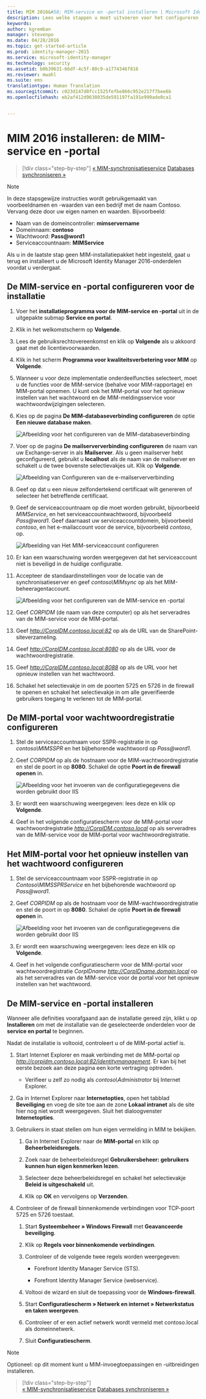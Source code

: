 ```yaml
---
title: MIM 2016&#58; MIM-service en -portal installeren | Microsoft Identity Manager
description: Lees welke stappen u moet uitvoeren voor het configureren en installeren van de MIM-service en -portal voor Microsoft Identity Manager 2016
keywords: 
author: kgremban
manager: stevenpo
ms.date: 04/28/2016
ms.topic: get-started-article
ms.prod: identity-manager-2015
ms.service: microsoft-identity-manager
ms.technology: security
ms.assetid: b0b39631-66df-4c5f-80c9-a1774346f816
ms.reviewer: mwahl
ms.suite: ems
translationtype: Human Translation
ms.sourcegitcommit: c023d147d0fcc1525fefbe866c952e217f7bee6b
ms.openlocfilehash: eb2af412d9638035de591197fa191e990ade0ca1


---
```


# MIM 2016 installeren: de MIM-service en -portal

>[!div class="step-by-step"]
[« MIM-synchronisatieservice](install-mim-sync.md)
[Databases synchroniseren »](install-mim-sync-ad-service.md)

> [!NOTE]
> In deze stapsgewijze instructies wordt gebruikgemaakt van voorbeeldnamen en -waarden van een bedrijf met de naam Contoso. Vervang deze door uw eigen namen en waarden. Bijvoorbeeld:
> - Naam van de domeincontroller: **mimservername**
> - Domeinnaam: **contoso**
> - Wachtwoord: **Pass@word1**
> - Serviceaccountnaam: **MIMService**

Als u in de laatste stap geen MIM-installatiepakket hebt ingesteld, gaat u terug en installeert u de Microsoft Identity Manager 2016-onderdelen voordat u verdergaat.


## De MIM-service en -portal configureren voor de installatie

1. Voer het **installatieprogramma voor de MIM-service en -portal** uit in de uitgepakte submap **Service en portal**.

2. Klik in het welkomstscherm op **Volgende**.

3. Lees de gebruiksrechtovereenkomst en klik op **Volgende** als u akkoord gaat met de licentievoorwaarden.

4. Klik in het scherm **Programma voor kwaliteitsverbetering voor MIM** op **Volgende**.

5. Wanneer u voor deze implementatie onderdeelfuncties selecteert, moet u de functies voor de MIM-service (behalve voor MIM-rapportage) en MIM-portal opnemen. U kunt ook het MIM-portal voor het opnieuw instellen van het wachtwoord en de MIM-meldingsservice voor wachtwoordwijzigingen selecteren.

6. Kies op de pagina **De MIM-databaseverbinding configureren** de optie **Een nieuwe database maken**.

    ![Afbeelding voor het configureren van de MIM-databaseverbinding](media/MIM-Install10.png)

7. Voer op de pagina **De mailserververbinding configureren** de naam van uw Exchange-server in als **Mailserver**. Als u geen mailserver hebt geconfigureerd, gebruikt u **localhost** als de naam van de mailserver en schakelt u de twee bovenste selectievakjes uit. Klik op **Volgende**.

    ![Afbeelding van Configureren van de e-mailserververbinding](media/MIM-Install11.png)

8. Geef op dat u een nieuw zelfondertekend certificaat wilt genereren of selecteer het betreffende certificaat.

9. Geef de serviceaccountnaam op die moet worden gebruikt, bijvoorbeeld *MIMService*, en het serviceaccountwachtwoord, bijvoorbeeld *Pass@word1*. Geef daarnaast uw serviceaccountdomein, bijvoorbeeld *contoso*, en het e-mailaccount voor de service, bijvoorbeeld *contoso*, op.

    ![Afbeelding van Het MIM-serviceaccount configureren](media/MIM-Install12.png)

10. Er kan een waarschuwing worden weergegeven dat het serviceaccount niet is beveiligd in de huidige configuratie.

11. Accepteer de standaardinstellingen voor de locatie van de synchronisatieserver en geef *contoso\MIMsync* op als het MIM-beheeragentaccount.

    ![Afbeelding voor het configureren van de MIM-service en -portal](media/MIM-Install13.png)

12. Geef *CORPIDM* (de naam van deze computer) op als het serveradres van de MIM-service voor de MIM-portal.

13. Geef *http://CorpIDM.contoso.local:82* op als de URL van de SharePoint-siteverzameling.

14. Geef *http://CorpIDM.contoso.local:8080* op als de URL voor de wachtwoordregistratie.

15. Geef *http://CorpIDM.contoso.local:8088* op als de URL voor het opnieuw instellen van het wachtwoord.

16. Schakel het selectievakje in om de poorten 5725 en 5726 in de firewall te openen en schakel het selectievakje in om alle geverifieerde gebruikers toegang te verlenen tot de MIM-portal.

## De MIM-portal voor wachtwoordregistratie configureren

1.  Stel de serviceaccountnaam voor SSPR-registratie in op *contoso\MIMSSPR* en het bijbehorende wachtwoord op *Pass@word1*.

2.  Geef *CORPIDM* op als de hostnaam voor de MIM-wachtwoordregistratie en stel de poort in op **8080**. Schakel de optie **Poort in de firewall openen** in.

    ![Afbeelding voor het invoeren van de configuratiegegevens die worden gebruikt door IIS](media/MIM-Install14.png)

3.  Er wordt een waarschuwing weergegeven: lees deze en klik op **Volgende**.

4. Geef in het volgende configuratiescherm voor de MIM-portal voor wachtwoordregistratie *http://CorpIDM.contoso.local* op als serveradres van de MIM-service voor de MIM-portal voor wachtwoordregistratie.

## Het MIM-portal voor het opnieuw instellen van het wachtwoord configureren

1.  Stel de serviceaccountnaam voor SSPR-registratie in op *Contoso\MIMSSPRService* en het bijbehorende wachtwoord op *Pass@word1*.

2.  Geef *CORPIDM* op als de hostnaam voor de MIM-wachtwoordregistratie en stel de poort in op **8080**. Schakel de optie **Poort in de firewall openen** in.

    ![Afbeelding voor het invoeren van de configuratiegegevens die worden gebruikt door IIS](media/MIM-Install15.png)

3.  Er wordt een waarschuwing weergegeven: lees deze en klik op **Volgende**.

4. Geef in het volgende configuratiescherm voor de MIM-portal voor wachtwoordregistratie *CorpIDname  http://CorpIDname.domain.local* op als het serveradres van de MIM-service voor de portal voor het opnieuw instellen van het wachtwoord.

## De MIM-service en -portal installeren

Wanneer alle definities voorafgaand aan de installatie gereed zijn, klikt u op **Installeren** om met de installatie van de geselecteerde onderdelen voor de **service en portal** te beginnen.

Nadat de installatie is voltooid, controleert u of de MIM-portal actief is.

1. Start Internet Explorer en maak verbinding met de MIM-portal op *http://corpidm.contoso.local:82/identitymanagement*. Er kan bij het eerste bezoek aan deze pagina een korte vertraging optreden.

    - Verifieer u zelf zo nodig als *contoso\Administrator* bij Internet Explorer.

2. Ga in Internet Explorer naar **Internetopties**, open het tabblad **Beveiliging** en voeg de site toe aan de zone **Lokaal intranet** als de site hier nog niet wordt weergegeven.  Sluit het dialoogvenster **Internetopties**.

3. Gebruikers in staat stellen om hun eigen vermelding in MIM te bekijken.

    1.  Ga in Internet Explorer naar de **MIM-portal** en klik op **Beheerbeleidsregels**.

    2.  Zoek naar de beheerbeleidsregel **Gebruikersbeheer: gebruikers kunnen hun eigen kenmerken lezen**.

    3.  Selecteer deze beheerbeleidsregel en schakel het selectievakje **Beleid is uitgeschakeld** uit.

    4.  Klik op **OK** en vervolgens op **Verzenden**.

4.  Controleer of de firewall binnenkomende verbindingen voor TCP-poort 5725 en 5726 toestaat.

    1.  Start **Systeembeheer » Windows Firewall** met **Geavanceerde beveiliging**.

    2.  Klik op **Regels voor binnenkomende verbindingen**.

    3.  Controleer of de volgende twee regels worden weergegeven:

        -   Forefront Identity Manager Service (STS).

        -   Forefront Identity Manager Service (webservice).

    4.  Voltooi de wizard en sluit de toepassing voor de **Windows-firewall**.

    5.  Start **Configuratiescherm » Netwerk en internet » Netwerkstatus en taken weergeven**.

    6.  Controleer of er een actief netwerk wordt vermeld met contoso.local als domeinnetwerk.

    7.  Sluit **Configuratiescherm**.

> [!NOTE]
> Optioneel: op dit moment kunt u MIM-invoegtoepassingen en -uitbreidingen installeren.

>[!div class="step-by-step"]  
[« MIM-synchronisatieservice](install-mim-sync.md)
[Databases synchroniseren »](install-mim-sync-ad-service.md)



<!--HONumber=Jun16_HO4-->


